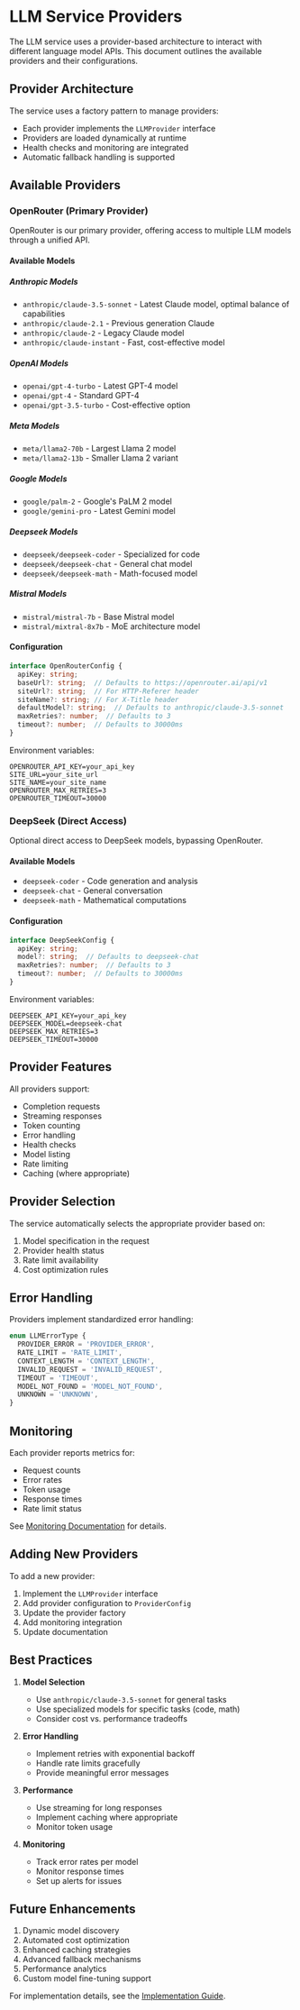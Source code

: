 # LLM Service Providers

The LLM service uses a provider-based architecture to interact with different language model APIs. This document outlines the available providers and their configurations.

## Provider Architecture

The service uses a factory pattern to manage providers:
- Each provider implements the `LLMProvider` interface
- Providers are loaded dynamically at runtime
- Health checks and monitoring are integrated
- Automatic fallback handling is supported

## Available Providers

### OpenRouter (Primary Provider)

OpenRouter is our primary provider, offering access to multiple LLM models through a unified API.

#### Available Models

##### Anthropic Models
- `anthropic/claude-3.5-sonnet` - Latest Claude model, optimal balance of capabilities
- `anthropic/claude-2.1` - Previous generation Claude
- `anthropic/claude-2` - Legacy Claude model
- `anthropic/claude-instant` - Fast, cost-effective model

##### OpenAI Models
- `openai/gpt-4-turbo` - Latest GPT-4 model
- `openai/gpt-4` - Standard GPT-4
- `openai/gpt-3.5-turbo` - Cost-effective option

##### Meta Models
- `meta/llama2-70b` - Largest Llama 2 model
- `meta/llama2-13b` - Smaller Llama 2 variant

##### Google Models
- `google/palm-2` - Google's PaLM 2 model
- `google/gemini-pro` - Latest Gemini model

##### Deepseek Models
- `deepseek/deepseek-coder` - Specialized for code
- `deepseek/deepseek-chat` - General chat model
- `deepseek/deepseek-math` - Math-focused model

##### Mistral Models
- `mistral/mistral-7b` - Base Mistral model
- `mistral/mixtral-8x7b` - MoE architecture model

#### Configuration

```typescript
interface OpenRouterConfig {
  apiKey: string;
  baseUrl?: string;  // Defaults to https://openrouter.ai/api/v1
  siteUrl?: string;  // For HTTP-Referer header
  siteName?: string; // For X-Title header
  defaultModel?: string;  // Defaults to anthropic/claude-3.5-sonnet
  maxRetries?: number;  // Defaults to 3
  timeout?: number;  // Defaults to 30000ms
}
```

Environment variables:
```env
OPENROUTER_API_KEY=your_api_key
SITE_URL=your_site_url
SITE_NAME=your_site_name
OPENROUTER_MAX_RETRIES=3
OPENROUTER_TIMEOUT=30000
```

### DeepSeek (Direct Access)

Optional direct access to DeepSeek models, bypassing OpenRouter.

#### Available Models
- `deepseek-coder` - Code generation and analysis
- `deepseek-chat` - General conversation
- `deepseek-math` - Mathematical computations

#### Configuration

```typescript
interface DeepSeekConfig {
  apiKey: string;
  model?: string;  // Defaults to deepseek-chat
  maxRetries?: number;  // Defaults to 3
  timeout?: number;  // Defaults to 30000ms
}
```

Environment variables:
```env
DEEPSEEK_API_KEY=your_api_key
DEEPSEEK_MODEL=deepseek-chat
DEEPSEEK_MAX_RETRIES=3
DEEPSEEK_TIMEOUT=30000
```

## Provider Features

All providers support:
- Completion requests
- Streaming responses
- Token counting
- Error handling
- Health checks
- Model listing
- Rate limiting
- Caching (where appropriate)

## Provider Selection

The service automatically selects the appropriate provider based on:
1. Model specification in the request
2. Provider health status
3. Rate limit availability
4. Cost optimization rules

## Error Handling

Providers implement standardized error handling:
```typescript
enum LLMErrorType {
  PROVIDER_ERROR = 'PROVIDER_ERROR',
  RATE_LIMIT = 'RATE_LIMIT',
  CONTEXT_LENGTH = 'CONTEXT_LENGTH',
  INVALID_REQUEST = 'INVALID_REQUEST',
  TIMEOUT = 'TIMEOUT',
  MODEL_NOT_FOUND = 'MODEL_NOT_FOUND',
  UNKNOWN = 'UNKNOWN',
}
```

## Monitoring

Each provider reports metrics for:
- Request counts
- Error rates
- Token usage
- Response times
- Rate limit status

See [Monitoring Documentation](./monitoring.md) for details.

## Adding New Providers

To add a new provider:

1. Implement the `LLMProvider` interface
2. Add provider configuration to `ProviderConfig`
3. Update the provider factory
4. Add monitoring integration
5. Update documentation

## Best Practices

1. **Model Selection**
   - Use `anthropic/claude-3.5-sonnet` for general tasks
   - Use specialized models for specific tasks (code, math)
   - Consider cost vs. performance tradeoffs

2. **Error Handling**
   - Implement retries with exponential backoff
   - Handle rate limits gracefully
   - Provide meaningful error messages

3. **Performance**
   - Use streaming for long responses
   - Implement caching where appropriate
   - Monitor token usage

4. **Monitoring**
   - Track error rates per model
   - Monitor response times
   - Set up alerts for issues

## Future Enhancements

1. Dynamic model discovery
2. Automated cost optimization
3. Enhanced caching strategies
4. Advanced fallback mechanisms
5. Performance analytics
6. Custom model fine-tuning support

For implementation details, see the [Implementation Guide](./implementation.md).